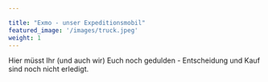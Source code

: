 ```yaml
---

title: "Exmo - unser Expeditionsmobil"
featured_image: '/images/truck.jpeg'
weight: 1
---
```

Hier müsst Ihr (und auch wir) Euch noch gedulden - Entscheidung und Kauf sind noch nicht erledigt.